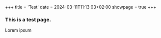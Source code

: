 +++
title = 'Test'
date = 2024-03-11T11:13:03+02:00
showpage = true
+++

### This is a test page.

Lorem ipsum
